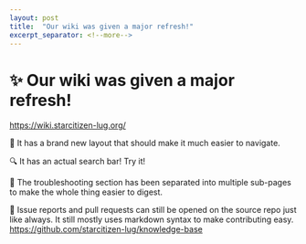 ```yaml
---
layout: post
title:  "Our wiki was given a major refresh!"
excerpt_separator: <!--more-->
---
```

# ✨ Our wiki was given a major refresh!
https://wiki.starcitizen-lug.org/

🚀  It has a brand new layout that should make it much easier to navigate.

🔍  It has an actual search bar! Try it!

📂  The troubleshooting section has been separated into multiple sub-pages to make the whole thing easier to digest.

<!--more-->

🐛  Issue reports and pull requests can still be opened on the source repo just like always. It still mostly uses markdown syntax to make contributing easy.
https://github.com/starcitizen-lug/knowledge-base

